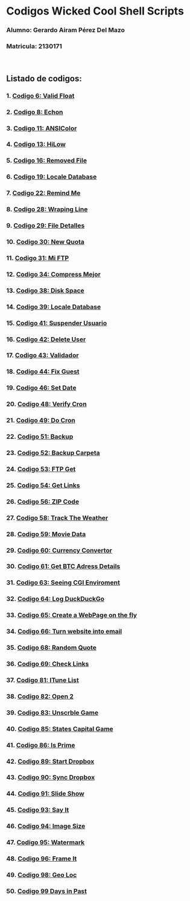 # Codigos Wicked Cool Shell Scripts

### Alumno: Gerardo Airam Pérez Del Mazo
### Matricula: 2130171

<br>

## **Listado de codigos:**
### 1. [**Codigo 6: Valid Float**](Script6/Script6.md)
### 2. [**Codigo 8: Echon**](Script8/Script8.md)
### 3. [**Codigo 11: ANSIColor**](Script11/Script11.md)
### 4. [**Codigo 13: HiLow**](Script13/Script13.md)
### 5. [**Codigo 16: Removed File**](Script16/Script16.md)
### 6. [**Codigo 19: Locale Database**](Script19/Script19.md)
### 7. [**Codigo 22: Remind Me**](Script22/Script22.md)
### 8. [**Codigo 28: Wraping Line**](Script28/Script28.md)
### 9. [**Codigo 29: File Detalles**](Script29/Script29.md)
### 10. [**Codigo 30: New Quota**](Script30/Script30.md)
### 11. [**Codigo 31: Mi FTP**](Script31/Script31.md)
### 12. [**Codigo 34: Compress Mejor**](Script34/Script34.md)
### 13. [**Codigo 38: Disk Space**](Script38/Script38.md)
### 14. [**Codigo 39: Locale Database**](Script39/Script39.md)
### 15. [**Codigo 41: Suspender Usuario**](Script41/Script41.md)
### 16. [**Codigo 42: Delete User**](Script42/Script42.md)
### 17. [**Codigo 43: Validador**](Script43/Script43.md)
### 18. [**Codigo 44: Fix Guest**](Script44/Script44.md)
### 19. [**Codigo 46: Set Date**](Script46/Script46.md)
### 20. [**Codigo 48: Verify Cron**](Script48/Script48.md)
### 21. [**Codigo 49: Do Cron**](Script49/Script49.md)
### 22. [**Codigo 51: Backup**](Script51/Script51.md)
### 23. [**Codigo 52: Backup Carpeta**](Script52/Script52.md)
### 24. [**Codigo 53: FTP Get**](Script53/Script53.md)
### 25. [**Codigo 54: Get Links**](Script54/Script54.md)
### 26. [**Codigo 56: ZIP Code**](Script56/Script56.md)
### 27. [**Codigo 58: Track The Weather**](Script58/Script58.md)
### 28. [**Codigo 59: Movie Data**](Script59/Script59.md)
### 29. [**Codigo 60: Currency Convertor**](Script60/Script60.md)
### 30. [**Codigo 61: Get BTC Adress Details**](Script61/Script61.md)
### 31. [**Codigo 63: Seeing CGI Enviroment**](Script63/Script63.md)
### 32. [**Codigo 64: Log DuckDuckGo**](Script64/Script64.md)
### 33. [**Codigo 65: Create a WebPage on the fly**](Script65/Script65.md)
### 34. [**Codigo 66: Turn website into email**](Script66/Script66.md)
### 35. [**Codigo 68: Random Quote**](Script68/Script68.md)
### 36. [**Codigo 69: Check Links**](Script69/Script69.md)
### 37. [**Codigo 81: ITune List**](Script81/Script81.md)
### 38. [**Codigo 82: Open 2**](Script82/Script82.md)
### 39. [**Codigo 83: Unscrble Game**](Script83/Script83.md)
### 40. [**Codigo 85: States Capital Game**](Script85/Script85.md)
### 41. [**Codigo 86: Is Prime**](Script86/Script86.md)
### 42. [**Codigo 89: Start Dropbox**](Script89/Script89.md)
### 43. [**Codigo 90: Sync Dropbox**](Script90/Script90.md)
### 44. [**Codigo 91: Slide Show**](Script91/Script91.md)
### 45. [**Codigo 93: Say It**](Script93/Script93.md)
### 46. [**Codigo 94: Image Size**](Script94/Script94.md)
### 47. [**Codigo 95: Watermark**](Script95/Script95.md)
### 48. [**Codigo 96: Frame It**](Script96/Script96.md)
### 49. [**Codigo 98: Geo Loc**](Script98/Script98.md)
### 50. [**Codigo 99 Days in Past**](Script99/Script99.md)
